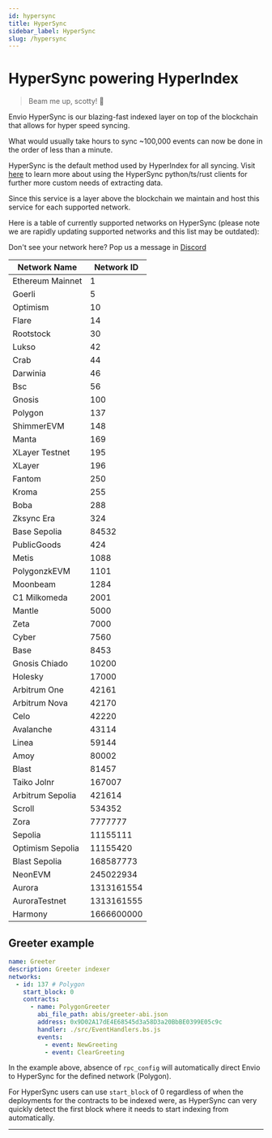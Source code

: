 ```yaml
---
id: hypersync
title: HyperSync
sidebar_label: HyperSync
slug: /hypersync
---
```


# HyperSync powering HyperIndex

> Beam me up, scotty! 🖖

Envio HyperSync is our blazing-fast indexed layer on top of the blockchain that allows for hyper speed syncing.

What would usually take hours to sync ~100,000 events can now be done in the order of less than a minute.

HyperSync is the default method used by HyperIndex for all syncing. Visit [here](./overview-hypersync.md) to learn more about using the HyperSync python/ts/rust clients for further more custom needs of extracting data.

Since this service is a layer above the blockchain we maintain and host this service for each supported network.

Here is a table of currently supported networks on HyperSync (please note we are rapidly updating supported networks and this list may be outdated):

Don't see your network here? Pop us a message in [Discord](https://discord.gg/Q9qt8gZ2fX)

| Network Name     | Network ID |
| ---------------- | ---------- |
| Ethereum Mainnet | 1          |
| Goerli           | 5          |
| Optimism         | 10         |
| Flare            | 14         |
| Rootstock        | 30         |
| Lukso            | 42         |
| Crab             | 44         |
| Darwinia         | 46         |
| Bsc              | 56         |
| Gnosis           | 100        |
| Polygon          | 137        |
| ShimmerEVM       | 148        |
| Manta            | 169        |
| XLayer Testnet   | 195        |
| XLayer           | 196        |
| Fantom           | 250        |
| Kroma            | 255        |
| Boba             | 288        |
| Zksync Era       | 324        |
| Base Sepolia     | 84532      |
| PublicGoods      | 424        |
| Metis            | 1088       |
| PolygonzkEVM     | 1101       |
| Moonbeam         | 1284       |
| C1 Milkomeda     | 2001       |
| Mantle           | 5000       |
| Zeta             | 7000       |
| Cyber            | 7560       |
| Base             | 8453       |
| Gnosis Chiado    | 10200      |
| Holesky          | 17000      |
| Arbitrum One     | 42161      |
| Arbitrum Nova    | 42170      |
| Celo             | 42220      |
| Avalanche        | 43114      |
| Linea            | 59144      |
| Amoy             | 80002      |
| Blast            | 81457      |
| Taiko Jolnr      | 167007     |
| Arbitrum Sepolia | 421614     |
| Scroll           | 534352     |
| Zora             | 7777777    |
| Sepolia          | 11155111   |
| Optimism Sepolia | 11155420   |
| Blast Sepolia    | 168587773  |
| NeonEVM          | 245022934  |
| Aurora           | 1313161554 |
| AuroraTestnet    | 1313161555 |
| Harmony          | 1666600000 |

## Greeter example

```yaml
name: Greeter
description: Greeter indexer
networks:
  - id: 137 # Polygon
    start_block: 0
    contracts:
      - name: PolygonGreeter
        abi_file_path: abis/greeter-abi.json
        address: 0x9D02A17dE4E68545d3a58D3a20BbBE0399E05c9c
        handler: ./src/EventHandlers.bs.js
        events:
          - event: NewGreeting
          - event: ClearGreeting
```

In the example above, absence of `rpc_config` will automatically direct Envio to HyperSync for the defined network (Polygon).

For HyperSync users can use `start_block` of 0 regardless of when the deployments for the contracts to be indexed were, as HyperSync can very quickly detect the first block where it needs to start indexing from automatically.

---
